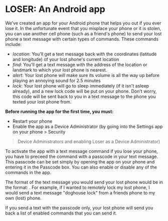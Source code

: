 **LOSER: An Android app**
==========

We've created an app for your Android phone that helps you out if you ever lose it.
In the unfortunate event that you misplace your phone or it is stolen, you can use another cell phone (such as a friend's 
phone) to send your lost phone a text message with certain types of commands. These commands include:
* *location*: You'll get a text message back with the coordinates (latitude and longitude) of your lost phone's current location
* *find*: You'll get a text message with the address of the location or landmark to which your lost phone is nearest.
* *alert*: Your lost phone will make sure its volume is all the way up before playing an annoying sound for 2.5 minutes
* *lock*: Your lost phone will go to sleep immediately (if it isn't asleep already), and a new lock code will be put on your phone. Don't worry, this code will be sent back to you in a text message to the phone you texted your lost phone from.

**Before running the app for the first time, you must:**
*  Restart your phone
*  Enable the app as a Device Administrator (by going into the Settings app on your phone > Security
 > Device Administrators and enabling Loser as a Device Administrator)


To activate the app with a text message command if you lose your phone, you have to preceed the command with a passcode 
in your text message. This passcode can be set simply by opening the app on your phone and entering it in the Passcode box. You can also enable or disable any of the commands in the app.

The format of the text message you would send your lost phone would be in the format: <passcode> <command>. For example, if I wanted to remotely lock my lost phone, I would send a text message "doghouse lock" from a friends phone to my own (lost) phone.

If you send a text with the passcode only, your lost phone will send you back a list of enabled commands that you can send it.